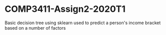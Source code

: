 # COMP3411-Assign2-2020T1


Basic decision tree using sklearn used to predict a person's income bracket based on a number of factors
